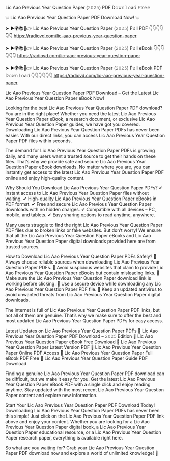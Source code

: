 Lic Aao Previous Year Question Paper (𝟸𝟶𝟸𝟻) PDF D𝚘𝚠𝚗𝚕𝚘a𝚍 𝙵𝚛𝚎𝚎

💥 Lic Aao Previous Year Question Paper PDF Download Now! 💥

➤ ►🌍📚📱👉 Lic Aao Previous Year Question Paper (𝟸𝟶𝟸𝟻) F𝚞ll PDF 👇👇👇👇👇👇
https://radiovd.com/lic-aao-previous-year-question-paper

➤ ►🌍📚📱👉 Lic Aao Previous Year Question Paper (𝟸𝟶𝟸𝟻) F𝚞ll eBook 👇👇👇👇👇👇
https://radiovd.com/lic-aao-previous-year-question-paper

➤ ►🌍📚📱👉 Lic Aao Previous Year Question Paper (𝟸𝟶𝟸𝟻) F𝚞ll eBook PDF D𝚘𝚠𝚗𝚕𝚘a𝚍 👇👇👇👇👇👇
https://radiovd.com/lic-aao-previous-year-question-paper

Lic Aao Previous Year Question Paper PDF Download – Get the Latest Lic Aao Previous Year Question Paper eBook Now!

Looking for the best Lic Aao Previous Year Question Paper PDF download? You are in the right place! Whether you need the latest Lic Aao Previous Year Question Paper eBook, a research document, or exclusive Lic Aao Previous Year Question Paper guides, we have got you covered. Downloading Lic Aao Previous Year Question Paper PDFs has never been easier. With our direct links, you can access Lic Aao Previous Year Question Paper PDF files within seconds.

The demand for Lic Aao Previous Year Question Paper PDFs is growing daily, and many users want a trusted source to get their hands on these files. That’s why we provide safe and secure Lic Aao Previous Year Question Paper eBook downloads. No matter where you are, you can instantly get access to the latest Lic Aao Previous Year Question Paper PDF online and enjoy high-quality content.

Why Should You Download Lic Aao Previous Year Question Paper PDFs?
✔ Instant access to Lic Aao Previous Year Question Paper files without waiting.
✔ High-quality Lic Aao Previous Year Question Paper eBooks in PDF format.
✔ Free and secure Lic Aao Previous Year Question Paper downloads with no hidden charges.
✔ Compatible with all devices – PC, mobile, and tablets.
✔ Easy sharing options to read anytime, anywhere.

Many users struggle to find the right Lic Aao Previous Year Question Paper PDF files due to broken links or fake websites. But don’t worry! We ensure that all the Lic Aao Previous Year Question Paper eBooks and Lic Aao Previous Year Question Paper digital downloads provided here are from trusted sources.

How to Download Lic Aao Previous Year Question Paper PDFs Safely?
📌 Always choose reliable sources when downloading Lic Aao Previous Year Question Paper PDFs.
📌 Avoid suspicious websites that claim to provide Lic Aao Previous Year Question Paper eBooks but contain misleading links.
📌 Make sure the Lic Aao Previous Year Question Paper download link is working before clicking.
📌 Use a secure device while downloading any Lic Aao Previous Year Question Paper PDF file.
📌 Keep an updated antivirus to avoid unwanted threats from Lic Aao Previous Year Question Paper digital downloads.

The internet is full of Lic Aao Previous Year Question Paper PDF links, but not all of them are genuine. That’s why we make sure to offer the best and most updated Lic Aao Previous Year Question Paper PDFs for easy access.

Latest Updates on Lic Aao Previous Year Question Paper PDFs
🔹 Lic Aao Previous Year Question Paper PDF Download – 𝟸𝟶𝟸𝟻 Edition
🔹 Lic Aao Previous Year Question Paper eBook Free Download
🔹 Lic Aao Previous Year Question Paper Latest Version PDF
🔹 Lic Aao Previous Year Question Paper Online PDF Access
🔹 Lic Aao Previous Year Question Paper Full eBook PDF Free
🔹 Lic Aao Previous Year Question Paper Guide PDF Download

Finding a genuine Lic Aao Previous Year Question Paper PDF download can be difficult, but we make it easy for you. Get the latest Lic Aao Previous Year Question Paper eBook PDF with a single click and enjoy reading anytime. Stay updated with the most recent Lic Aao Previous Year Question Paper content and explore new information.

Start Your Lic Aao Previous Year Question Paper PDF Download Today!
Downloading Lic Aao Previous Year Question Paper PDFs has never been this simple! Just click on the Lic Aao Previous Year Question Paper PDF link above and enjoy your content. Whether you are looking for a Lic Aao Previous Year Question Paper digital book, a Lic Aao Previous Year Question Paper educational resource, or a Lic Aao Previous Year Question Paper research paper, everything is available right here.

So what are you waiting for? Grab your Lic Aao Previous Year Question Paper PDF download now and explore a world of unlimited knowledge! 🚀